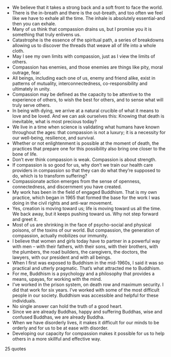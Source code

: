  - We believe that it takes a strong back and a soft front to face the world.
 - There is the in-breath and there is the out-breath, and too often we feel like we have to exhale all the time. The inhale is absolutely essential-and then you can exhale.
 - Many of us think that compassion drains us, but I promise you it is something that truly enlivens us.
 - Catastrophe is the essence of the spiritual path, a series of breakdowns allowing us to discover the threads that weave all of life into a whole cloth.
 - May I see my own limits with compassion, just as I view the limits of others.
 - Compassion has enemies, and those enemies are things like pity, moral outrage, fear.
 - All beings, including each one of us, enemy and friend alike, exist in patterns of mutuality, interconnectedness, co-responsibility and ultimately in unity.
 - Compassion may be defined as the capacity to be attentive to the experience of others, to wish the best for others, and to sense what will truly serve others.
 - In being with dying, we arrive at a natural crucible of what it means to love and be loved. And we can ask ourselves this: Knowing that death is inevitable, what is most precious today?
 - We live in a time when science is validating what humans have known throughout the ages: that compassion is not a luxury; it is a necessity for our well-being, resilience, and survival.
 - Whether or not enlightenment is possible at the moment of death, the practices that prepare one for this possibility also bring one closer to the bone of life.
 - Don’t ever think compassion is weak. Compassion is about strength.
 - If compassion is so good for us, why don’t we train our health care providers in compassion so that they can do what they’re supposed to do, which is to transform suffering?
 - Compassionate action emerges from the sense of openness, connectedness, and discernment you have created.
 - My work has been in the field of engaged Buddhism. That is my own practice, which began in 1965 that formed the base for the work I was doing in the civil rights and anti-war movement.
 - Yes, creation is moving toward us; life is moving toward us all the time. We back away, but it keeps pushing toward us. Why not step forward and greet it.
 - Most of us are shrinking in the face of psycho-social and physical poisons, of the toxins of our world. But compassion, the generation of compassion, actually mobilizes our immunity.
 - I believe that women and girls today have to partner in a powerful way with men – with their fathers, with their sons, with their brothers, with the plumbers, the road builders, the caregivers, the doctors, the lawyers, with our president and with all beings.
 - When I first was exposed to Buddhism in the mid-1960s, I said it was so practical and utterly pragmatic. That’s what attracted me to Buddhism.
 - For me, Buddhism is a psychology and a philosophy that provides a means, upayas, for working with the mind.
 - I’ve worked in the prison system, on death row and maximum security. I did that work for six years. I’ve worked with some of the most difficult people in our society. Buddhism was accessible and helpful for these individuals.
 - No single answer can hold the truth of a good heart.
 - Since we are already Buddhas, happy and suffering Buddhas, wise and confused Buddhas, we are already Buddha.
 - When we have disorderly lives, it makes it difficult for our minds to be orderly and for us to be at ease with disorder.
 - Developing our capacity for compassion makes it possible for us to help others in a more skillful and effective way.

25 quotes